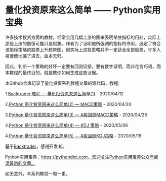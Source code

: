 # 量化投资原来这么简单 —— Python实用宝典

许多技术投资方面的教材，经常会用几幅上涨的图来表明某些指标的用处，实际上那些上涨的图很可能只是假象。作者为了证明他所强调的指标的作用，选定了符合该指标策略的股票上升趋势图，但实际上这些策略并不一定适合全部股票，许多人被傻傻地骗了进去，血本无归。

因此，判断一个策略的好坏一定要有回测证据，要有数字证明，而非花言巧语，而本教程的最终目的，就是教你如何生成这些证据。

本Github仓库记录了量化投资系列教程文章的源代码，教程:

1.[Backtrader 教程 — 量化投资原来这么简单(1)](https://pythondict.com/quant/backtrader-easy-quant-one/) - 2020/04/12

2.[Python 量化投资原来这么简单(2) — MACD策略](https://pythondict.com/quant/backtrader-easy-quant-macd-26profit/) - 2020/04/20

3.[Python 量化投资原来这么简单(3) — A股回测MACD策略](https://pythondict.com/quant/back-trader-a-market-with-macd/) - 2020/04/26

4.[Python 量化投资原来这么简单(4) — KDJ 策略](https://pythondict.com/quant/backtrader-kdj/) - 2020/05/06

4.[Python 量化投资原来这么简单(5) — A股回测KDJ策略](https://pythondict.com/quant/backtrader-kdj-a-market/) - 2020/05/16

基于[Backtrader](https://github.com/mementum/backtrader)，感谢开发者。

Python实用宝典：https://pythondict.com，欢迎关注Python实用宝典公众号阅读最新的文章。

如无意外，本系列教程一周一更。